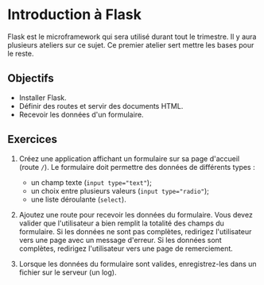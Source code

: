Introduction à Flask
====================

Flask est le microframework qui sera utilisé durant tout le trimestre. Il y aura
plusieurs ateliers sur ce sujet. Ce premier atelier sert mettre les bases pour
le reste.

Objectifs
---------

* Installer Flask.
* Définir des routes et servir des documents HTML.
* Recevoir les données d'un formulaire.

Exercices
---------

1. Créez une application affichant un formulaire sur sa page d'accueil (route
   `/`). Le formulaire doit permettre des données de différents types :
   * un champ texte (`input type="text"`);
   * un choix entre plusieurs valeurs (`input type="radio"`);
   * une liste déroulante (`select`).

2. Ajoutez une route pour recevoir les données du formulaire. Vous devez valider
   que l'utilisateur a bien remplit la totalité des champs du formulaire. Si les
   données ne sont pas complètes, redirigez l'utilisateur vers une page avec un
   message d'erreur. Si les données sont complètes, redirigez l'utilisateur vers
   une page de remerciement.

3. Lorsque les données du formulaire sont valides, enregistrez-les dans un
   fichier sur le serveur (un log).

